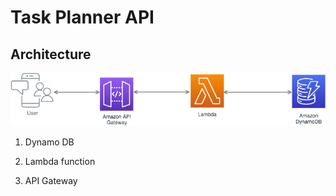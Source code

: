 # Task Planner API
## Architecture

![image](/img/aws-lambda-arch.png)

1. Dynamo DB
    
2. Lambda function

3. API Gateway